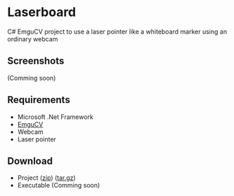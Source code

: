 Laserboard
==========

C# EmguCV project to use a laser pointer like a whiteboard marker using an ordinary webcam

Screenshots
-----------
(Comming soon)

Requirements
------------
* Microsoft .Net Framework
* [EmguCV](http://sourceforge.net/projects/emgucv/)
* Webcam
* Laser pointer

Download
--------
* Project ([zip](/CaptainBlagbird/Laserboard/zipball/master)) ([tar.gz](/CaptainBlagbird/Laserboard/tarball/master))
* Executable (Comming soon)
